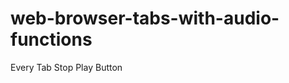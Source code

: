 web-browser-tabs-with-audio-functions
=====================================

Every Tab Stop Play Button
